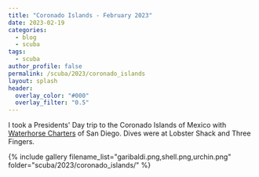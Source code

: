 ```yaml
---
title: "Coronado Islands - February 2023"
date: 2023-02-19
categories:
  - blog
  - scuba
tags:
  - scuba
author_profile: false
permalink: /scuba/2023/coronado_islands
layout: splash
header:
  overlay_color: "#000"
  overlay_filter: "0.5"
---
```


I took a Presidents' Day trip to the Coronado Islands of Mexico with [Waterhorse Charters](https://www.waterhorsecharters.com) of San Diego. Dives were at Lobster Shack and Three Fingers.

{% include gallery filename_list="garibaldi.png,shell.png,urchin.png" folder="scuba/2023/coronado_islands/" %}
